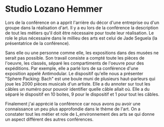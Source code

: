 # Studio Lozano Hemmer

Lors de la conférence on a apprit l'arrière du décor d'une entreprise ou d'un groupe dans la réalisation d'art. Il y a eu lors de la conférence la description de tout les métiers qu'il doit être nécessaire pour toute leur réalisation. Le role le plus nécessaire dans le millieu des arts est celui de Jade Seguela (la présentatrice de la conférence).

Sans elle ou une personne comme elle, les expositions dans des musées ne serait pas possible. Son travail consiste a compté toute les pièces de l'oeuvre, les classés, séparé les compartiments de l'oeuvre pour des expéditions. Par exemple, elle a parlé lors de sa conférence d'une exposition appelé Antimodular. Le dispositif qu'elle nous a présenter "Sphere Packing: Bach" est une boule muni de plusieurs haut-parleurs qui joue les 2000 pièces musicals d'un artiste. Elle a du annoter sur tout les câbles un numéro pour pouvoir identifier quelle câble allait où. Elle a du séparé le dispositif en 10 boites, 9 pour le dispositif et 1 pour tout les câbles. 

Finalement j'ai apprécié la conférence car nous avons pu avoir une connaissance un peu plus approfondie dans le thème de l'art. On a constater tout les métier et role de L,environnement des arts se qui donne un aspect différent des autres conférences.
